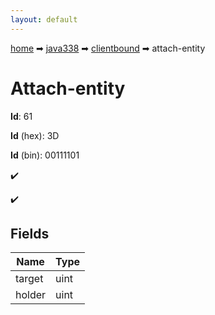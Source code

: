 ```yaml
---
layout: default
---
```


[home](/) ➡ [java338](/protocol/java338) ➡ [clientbound](/protocol/java338/clientbound) ➡ attach-entity

# Attach-entity

**Id**: 61

**Id** (hex): 3D

**Id** (bin): 00111101

✔️

✔️

## Fields

Name | Type
---|---
target | uint
holder | uint

